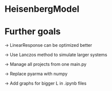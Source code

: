 # HeisenbergModel

# Further goals
-> LinearResponse can be optimized better

-> Use Lanczos method to simulate larger systems

-> Manage all projects from one main.py

-> Replace pyarma with numpy

-> Add graphs for bigger L in .ipynb files
